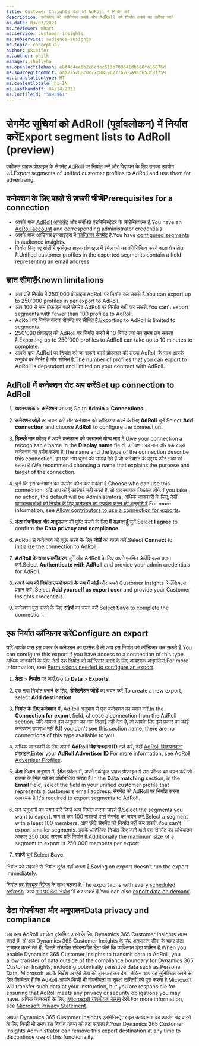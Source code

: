 ```yaml
---
title: Customer Insights डेटा को AdRoll में निर्यात करें
description: कनेक्शन को कॉन्फ़िगर करने और AdRoll को निर्यात करने का तरीका जानें.
ms.date: 03/03/2021
ms.reviewer: mhart
ms.service: customer-insights
ms.subservice: audience-insights
ms.topic: conceptual
author: pkieffer
ms.author: philk
manager: shellyha
ms.openlocfilehash: e8f4d4ee6b2c6cdec513b700641db568fa16076d
ms.sourcegitcommit: aaa275c60c0c77c88196277b266a91d653f8f759
ms.translationtype: HT
ms.contentlocale: hi-IN
ms.lasthandoff: 04/14/2021
ms.locfileid: "5895961"
---
```

# <a name="export-segment-lists-to-adroll-preview"></a><span data-ttu-id="bb32f-103">सेगमेंट सूचियां को AdRoll (पूर्वावलोकन) में निर्यात करें</span><span class="sxs-lookup"><span data-stu-id="bb32f-103">Export segment lists to AdRoll (preview)</span></span>

<span data-ttu-id="bb32f-104">एकीकृत ग्राहक प्रोफ़ाइल के सेगमेंट AdRoll पर निर्यात करें और विज्ञापन के लिए उनका उपयोग करें.</span><span class="sxs-lookup"><span data-stu-id="bb32f-104">Export segments of unified customer profiles to AdRoll and use them for advertising.</span></span> 

## <a name="prerequisites-for-a-connection"></a><span data-ttu-id="bb32f-105">कनेक्शन के लिए पहले से ज़रूरी चीजें</span><span class="sxs-lookup"><span data-stu-id="bb32f-105">Prerequisites for a connection</span></span>

-   <span data-ttu-id="bb32f-106">आपके पास [AdRoll अकाउंट](https://www.adroll.com/) और संबंधित एडमिनिस्ट्रेटर के क्रेडेन्सियल्स हैं.</span><span class="sxs-lookup"><span data-stu-id="bb32f-106">You have an [AdRoll account](https://www.adroll.com/) and corresponding administrator credentials.</span></span>
-   <span data-ttu-id="bb32f-107">आपके पास ऑडियंस इनसाइट्स में [कॉन्फ़िगर सेगमेंट](segments.md) है.</span><span class="sxs-lookup"><span data-stu-id="bb32f-107">You have [configured segments](segments.md) in audience insights.</span></span>
-   <span data-ttu-id="bb32f-108">निर्यात किए गए खंडों में एकीकृत ग्राहक प्रोफाइल में ईमेल पते का प्रतिनिधित्व करने वाला क्षेत्र होता है.</span><span class="sxs-lookup"><span data-stu-id="bb32f-108">Unified customer profiles in the exported segments contain a field representing an email address.</span></span>

## <a name="known-limitations"></a><span data-ttu-id="bb32f-109">ज्ञात सीमाएँ</span><span class="sxs-lookup"><span data-stu-id="bb32f-109">Known limitations</span></span>

- <span data-ttu-id="bb32f-110">आप प्रति निर्यात में 250'000 प्रोफ़ाइल AdRoll पर निर्यात कर सकते हैं.</span><span class="sxs-lookup"><span data-stu-id="bb32f-110">You can export up to 250'000 profiles in per export to AdRoll.</span></span>
- <span data-ttu-id="bb32f-111">आप 100 से कम प्रोफ़ाइल वाले सेगमेंट AdRoll पर निर्यात नहीं कर सकते.</span><span class="sxs-lookup"><span data-stu-id="bb32f-111">You can't export segments with fewer than 100 profiles to AdRoll.</span></span> 
- <span data-ttu-id="bb32f-112">AdRoll पर निर्यात करना सेगमेंट पर सीमित है.</span><span class="sxs-lookup"><span data-stu-id="bb32f-112">Exporting to AdRoll is limited to segments.</span></span>
- <span data-ttu-id="bb32f-113">250'000 प्रोफ़ाइल को AdRoll पर निर्यात करने में 10 मिनट तक का समय लग सकता है.</span><span class="sxs-lookup"><span data-stu-id="bb32f-113">Exporting up to 250'000 profiles to AdRoll can take up to 10 minutes to complete.</span></span> 
- <span data-ttu-id="bb32f-114">आपके द्वारा AdRoll पर निर्यात की जा सकने वाली प्रोफ़ाइल की संख्या AdRoll के साथ आपके अनुबंध पर निर्भर है और सीमित है.</span><span class="sxs-lookup"><span data-stu-id="bb32f-114">The number of profiles that you can export to AdRoll is dependent and limited on your contract with AdRoll.</span></span>

## <a name="set-up-connection-to-adroll"></a><span data-ttu-id="bb32f-115">AdRoll में कनेक्शन सेट अप करें</span><span class="sxs-lookup"><span data-stu-id="bb32f-115">Set up connection to AdRoll</span></span>

1. <span data-ttu-id="bb32f-116">**व्यवस्थापक** > **कनेक्शन** पर जाएं.</span><span class="sxs-lookup"><span data-stu-id="bb32f-116">Go to **Admin** > **Connections**.</span></span>

1. <span data-ttu-id="bb32f-117">**कनेक्शन जोड़ें** का चयन करें और कनेक्शन को कॉन्फ़िगर करने के लिए **AdRoll** चुनें.</span><span class="sxs-lookup"><span data-stu-id="bb32f-117">Select **Add connection** and choose **AdRoll** to configure the connection.</span></span>

1. <span data-ttu-id="bb32f-118">**डिस्प्ले नाम** फ़ील्ड में अपने कनेक्शन को पहचानने योग्य नाम दें.</span><span class="sxs-lookup"><span data-stu-id="bb32f-118">Give your connection a recognizable name in the **Display name** field.</span></span> <span data-ttu-id="bb32f-119">कनेक्शन का नाम और प्रकार इस कनेक्शन का वर्णन करता है.</span><span class="sxs-lookup"><span data-stu-id="bb32f-119">The name and the type of the connection describe this connection.</span></span> <span data-ttu-id="bb32f-120">हम एक नाम चुनने की सलाह देते हैं जो कनेक्शन के उद्देश्य और लक्ष्य को बताता है।</span><span class="sxs-lookup"><span data-stu-id="bb32f-120">We recommend choosing a name that explains the purpose and target of the connection.</span></span>

1. <span data-ttu-id="bb32f-121">चुनें कि इस कनेक्शन का उपयोग कौन कर सकता है.</span><span class="sxs-lookup"><span data-stu-id="bb32f-121">Choose who can use this connection.</span></span> <span data-ttu-id="bb32f-122">यदि आप कोई कार्रवाई नहीं करते हैं, तो व्यवस्थापक डिफ़ॉल्ट होंगे.</span><span class="sxs-lookup"><span data-stu-id="bb32f-122">If you take no action, the default will be Administrators.</span></span> <span data-ttu-id="bb32f-123">अधिक जानकारी के लिए, देखें [योगदानकर्ताओं को निर्यात के लिए कनेक्शन का उपयोग करने की अनुमति दें](connections.md#allow-contributors-to-use-a-connection-for-exports).</span><span class="sxs-lookup"><span data-stu-id="bb32f-123">For more information, see [Allow contributors to use a connection for exports](connections.md#allow-contributors-to-use-a-connection-for-exports).</span></span>

1. <span data-ttu-id="bb32f-124">**डेटा गोपनीयता और अनुपालन** की पुष्टि करने के लिए **मैं सहमत हूँ** चुनें.</span><span class="sxs-lookup"><span data-stu-id="bb32f-124">Select **I agree** to confirm the **Data privacy and compliance**.</span></span>

1. <span data-ttu-id="bb32f-125">AdRoll से कनेक्शन को शुरू करने के लिए **जोड़ें** का चयन करें.</span><span class="sxs-lookup"><span data-stu-id="bb32f-125">Select **Connect** to initialize the connection to AdRoll.</span></span>

1. <span data-ttu-id="bb32f-126">**AdRoll के साथ प्रमाणीकरण** चुनें और AdRoll के लिए अपने एडमिन क्रेडेंशियल्स प्रदान करें.</span><span class="sxs-lookup"><span data-stu-id="bb32f-126">Select **Authenticate with AdRoll** and provide your admin credentials for AdRoll.</span></span> 

1. <span data-ttu-id="bb32f-127">**अपने आप को निर्यात उपयोगकर्ता के रूप में जोड़ें** और अपने Customer Insights क्रेडेंशियल्स प्रदान करें .</span><span class="sxs-lookup"><span data-stu-id="bb32f-127">Select **Add yourself as export user** and provide your Customer Insights credentials.</span></span>

1. <span data-ttu-id="bb32f-128">कनेक्शन पूरा करने के लिए **सहेजें** का चयन करें.</span><span class="sxs-lookup"><span data-stu-id="bb32f-128">Select **Save** to complete the connection.</span></span>

## <a name="configure-an-export"></a><span data-ttu-id="bb32f-129">एक निर्यात कॉन्फ़िगर करें</span><span class="sxs-lookup"><span data-stu-id="bb32f-129">Configure an export</span></span>

<span data-ttu-id="bb32f-130">यदि आपके पास इस प्रकार के कनेक्शन का एक्सेस है तो आप इस निर्यात को कॉन्फ़िगर कर सकते हैं.</span><span class="sxs-lookup"><span data-stu-id="bb32f-130">You can configure this export if you have access to a connection of this type.</span></span> <span data-ttu-id="bb32f-131">अधिक जानकारी के लिए, देखें [एक निर्यात को कॉन्फ़िगर करने के लिए आवश्यक अनुमतियां](export-destinations.md#set-up-a-new-export).</span><span class="sxs-lookup"><span data-stu-id="bb32f-131">For more information, see [Permissions needed to configure an export](export-destinations.md#set-up-a-new-export).</span></span>

1. <span data-ttu-id="bb32f-132">**डेटा** > **निर्यात** पर जाएँ.</span><span class="sxs-lookup"><span data-stu-id="bb32f-132">Go to **Data** > **Exports**.</span></span>

1. <span data-ttu-id="bb32f-133">एक नया निर्यात बनाने के लिए, **डेस्टिनेशन जोड़ें** का चयन करें.</span><span class="sxs-lookup"><span data-stu-id="bb32f-133">To create a new export, select **Add destination**.</span></span>

1. <span data-ttu-id="bb32f-134">**निर्यात के लिए कनेक्शन** में, AdRoll अनुभाग से एक कनेक्शन का चयन करें.</span><span class="sxs-lookup"><span data-stu-id="bb32f-134">In the **Connection for export** field, choose a connection from the AdRoll section.</span></span> <span data-ttu-id="bb32f-135">यदि आपको इस अनुभाग का नाम दिखाई नहीं देता है, तो आपके लिए इस प्रकार का कोई कनेक्शन उपलब्ध नहीं है.</span><span class="sxs-lookup"><span data-stu-id="bb32f-135">If you don't see this section name, there are no connections of this type available to you.</span></span>

1. <span data-ttu-id="bb32f-136">अधिक जानकारी के लिए अपनी **AdRoll विज्ञापनदाता ID** दर्ज करें, देखें [AdRoll विज्ञापनदाता प्रोफ़ाइल](https://help.adroll.com/hc/articles/212011838-Advertiser-Profiles).</span><span class="sxs-lookup"><span data-stu-id="bb32f-136">Enter your **AdRoll Advertiser ID** For more information, see [AdRoll Advertiser Profiles](https://help.adroll.com/hc/articles/212011838-Advertiser-Profiles).</span></span>

3. <span data-ttu-id="bb32f-137">**डेटा मिलान** अनुभाग में, **ईमेल** फ़ील्ड में, अपने एकीकृत ग्राहक प्रोफ़ाइल में उस फ़ील्ड का चयन करें जो ग्राहक के ईमेल पते का प्रतिनिधित्व करता है.</span><span class="sxs-lookup"><span data-stu-id="bb32f-137">In the **Data matching** section, in the **Email** field, select the field in your unified customer profile that represents a customer's email address.</span></span> <span data-ttu-id="bb32f-138">सेगमेंट को AdRoll पर निर्यात करना आवश्यक है.</span><span class="sxs-lookup"><span data-stu-id="bb32f-138">It's required to export segments to AdRoll.</span></span>

1. <span data-ttu-id="bb32f-139">उन अनुभागों का चयन करें जिन्हें आप निर्यात करना चाहते हैं.</span><span class="sxs-lookup"><span data-stu-id="bb32f-139">Select the segments you want to export.</span></span> <span data-ttu-id="bb32f-140">कम से कम 100 सदस्यों वाले सेगमेंट का चयन करें.</span><span class="sxs-lookup"><span data-stu-id="bb32f-140">Select a segment with a least 100 members.</span></span> <span data-ttu-id="bb32f-141">आप छोटे सेगमेंट को निर्यात नहीं कर सकते.</span><span class="sxs-lookup"><span data-stu-id="bb32f-141">You can't export smaller segments.</span></span> <span data-ttu-id="bb32f-142">इसके अतिरिक्त निर्यात किए जाने वाले एक सेगमेंट का अधिकतम आकार 250'000 सदस्य प्रति निर्यात है.</span><span class="sxs-lookup"><span data-stu-id="bb32f-142">Additionally the maximum size of a segment to export is 250'000 members per export.</span></span> 

1. <span data-ttu-id="bb32f-143">**सहेजें** चुनें.</span><span class="sxs-lookup"><span data-stu-id="bb32f-143">Select **Save**.</span></span>

<span data-ttu-id="bb32f-144">निर्यात को सहेजने से निर्यात तुरंत नहीं चलता है.</span><span class="sxs-lookup"><span data-stu-id="bb32f-144">Saving an export doesn't run the export immediately.</span></span>

<span data-ttu-id="bb32f-145">निर्यात हर [शेड्यूल रिफ़्रेश](system.md#schedule-tab) के साथ चलता है.</span><span class="sxs-lookup"><span data-stu-id="bb32f-145">The export runs with every [scheduled refresh](system.md#schedule-tab).</span></span> <span data-ttu-id="bb32f-146">आप [मांग पर डेटा निर्यात](export-destinations.md#run-exports-on-demand) भी कर सकते हैं.</span><span class="sxs-lookup"><span data-stu-id="bb32f-146">You can also [export data on demand](export-destinations.md#run-exports-on-demand).</span></span> 


## <a name="data-privacy-and-compliance"></a><span data-ttu-id="bb32f-147">डेटा गोपनीयता और अनुपालन</span><span class="sxs-lookup"><span data-stu-id="bb32f-147">Data privacy and compliance</span></span>

<span data-ttu-id="bb32f-148">जब आप AdRoll पर डेटा ट्रांसमिट करने के लिए Dynamics 365 Customer Insights सक्षम करते हैं, तो आप Dynamics 365 Customer Insights के लिए अनुपालन सीमा के बाहर डेटा ट्रांसफर करने देते हैं, जिसमें संभावित संवेदनशील डेटा जैसे कि व्यक्तिगत डेटा शामिल हैं.</span><span class="sxs-lookup"><span data-stu-id="bb32f-148">When you enable Dynamics 365 Customer Insights to transmit data to AdRoll, you allow transfer of data outside of the compliance boundary for Dynamics 365 Customer Insights, including potentially sensitive data such as Personal Data.</span></span> <span data-ttu-id="bb32f-149">Microsoft आपके निर्देश पर ऐसे डेटा को ट्रांसफर कर देगा, लेकिन आप यह सुनिश्चित करने के लिए ज़िम्मेदार हैं कि AdRoll आपके किसी भी गोपनीयता या सुरक्षा दायित्वों को पूरा करता है.</span><span class="sxs-lookup"><span data-stu-id="bb32f-149">Microsoft will transfer such data at your instruction, but you are responsible for ensuring that AdRoll meets any privacy or security obligations you may have.</span></span> <span data-ttu-id="bb32f-150">अधिक जानकारी के लिए, [Microsoft गोपनीयता कथन](https://go.microsoft.com/fwlink/?linkid=396732) देखें.</span><span class="sxs-lookup"><span data-stu-id="bb32f-150">For more information, see [Microsoft Privacy Statement](https://go.microsoft.com/fwlink/?linkid=396732).</span></span>

<span data-ttu-id="bb32f-151">आपका Dynamics 365 Customer Insights एडमिनिस्ट्रेटर इस कार्यक्षमता का उपयोग बंद करने के लिए किसी भी समय इस निर्यात गंतव्य को हटा सकता है.</span><span class="sxs-lookup"><span data-stu-id="bb32f-151">Your Dynamics 365 Customer Insights Administrator can remove this export destination at any time to discontinue use of this functionality.</span></span>
